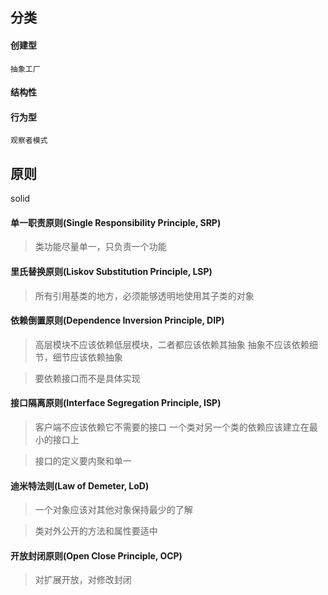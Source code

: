 
## 分类
#### 创建型
    抽象工厂
#### 结构性

#### 行为型
    观察者模式


## 原则

solid

#### 单一职责原则(Single Responsibility Principle, SRP)
> 类功能尽量单一，只负责一个功能

#### 里氏替换原则(Liskov Substitution Principle, LSP)

> 所有引用基类的地方，必须能够透明地使用其子类的对象

#### 依赖倒置原则(Dependence Inversion Principle, DIP)

> 高层模块不应该依赖低层模块，二者都应该依赖其抽象
> 抽象不应该依赖细节，细节应该依赖抽象

> 要依赖接口而不是具体实现

#### 接口隔离原则(Interface Segregation Principle, ISP)

> 客户端不应该依赖它不需要的接口
> 一个类对另一个类的依赖应该建立在最小的接口上

> 接口的定义要内聚和单一

#### 迪米特法则(Law of Demeter, LoD)

> 一个对象应该对其他对象保持最少的了解

> 类对外公开的方法和属性要适中

#### 开放封闭原则(Open Close Principle, OCP)

> 对扩展开放，对修改封闭